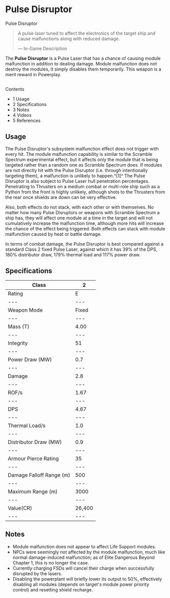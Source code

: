 # Pulse Disruptor
Pulse Disruptor
 		 	 

> 
> 
> A pulse laser tuned to affect the electronics of the target ship and cause malfunctions along with reduced damage.
> 
> 
> — In-Game Description
> 

The **Pulse Disruptor** is a Pulse Laser that has a chance of causing module malfunction in addition to dealing damage. Module malfunction does not destroy the modules, it simply disables them temporarily. This weapon is a merit reward in Powerplay.

## 

Contents

- 1 Usage
- 2 Specifications
- 3 Notes
- 4 Videos
- 5 References

## Usage

The Pulse Disruptor's subsystem malfunction effect does not trigger with every hit. The module malfunction capability is similar to the Scramble Spectrum experimental effect, but it affects only the module that is being targeted rather than a random one as Scramble Spectrum does. If modules are not directly hit with the Pulse Disruptor (i.e. through intentionally targeting them), a malfunction is unlikely to happen.^[1]^ The Pulse Disruptor is also subject to Pulse Laser hull penetration percentages. Penetrating to Thrusters on a medium combat or multi-role ship such as a Python from the front is highly unlikely, although shots to the Thrusters from the rear once shields are down can be very effective. 

Also, both effects do not stack, with each other or with themselves. No matter how many Pulse Disruptors or weapons with Scramble Spectrum a ship has, they will affect one module at a time in the target and will not cumulatively increase the malfunction time, although more hits will increase the chance of the effect being triggered. Both effects can stack with module malfunction caused by heat or battle damage. 

In terms of combat damage, the Pulse Disruptor is best compared against a standard Class 2 fixed Pulse Laser, against which it has 39% of the DPS, 180% distributor draw, 179% thermal load and 117% power draw.

## Specifications

| Class | 2 |
| --- | --- |
| Rating | E |
| --- | --- |
| Weapon Mode | Fixed |
| --- | --- |
| Mass (T) | 4.00 |
| --- | --- |
| Integrity | 51 |
| --- | --- |
| Power Draw (MW) | 0.7 |
| --- | --- |
| Damage | 2.8 |
| --- | --- |
| ROF/s | 1.67 |
| --- | --- |
| DPS | 4.67 |
| --- | --- |
| Thermal Load/s | 1.0 |
| --- | --- |
| Distributor Draw (MW) | 0.9 |
| --- | --- |
| Armour Pierce Rating | 35 |
| --- | --- |
| Damage Falloff Range (m) | 500 |
| --- | --- |
| Maximum Range (m) | 3000 |
| --- | --- |
| Value(CR) | 26,400 |
| --- | --- |

## Notes

- Module malfunction does not appear to affect Life Support modules.
- NPCs were seemingly not affected by the module malfunction, much like normal damage-induced malfunction; as of Elite Dangerous Beyond Chapter 1, this is no longer the case.
- Currently charging FSDs will cancel their charge when successfully disrupted by the lasers.
- Disabling the powerplant will briefly lower its output to 50%, effectively disabling all modules (depends on target's module power priority control) and resetting shield recharge.